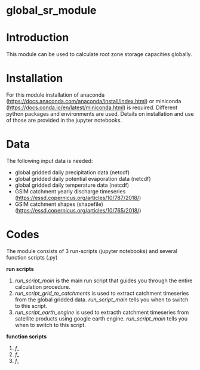 # global_sr_module

# Introduction
This module can be used to calculate root zone storage capacities globally.  

# Installation
For this module installation of anaconda (https://docs.anaconda.com/anaconda/install/index.html) or miniconda (https://docs.conda.io/en/latest/miniconda.html) is required. Different python packages and environments are used. Details on installation and use of those are provided in the jupyter notebooks.

# Data
The following input data is needed:
- global gridded daily precipitation data (netcdf)
- global gridded daily potential evaporation data (netcdf)
- global gridded daily temperature data (netcdf)
- GSIM catchment yearly discharge timeseries (https://essd.copernicus.org/articles/10/787/2018/)
- GSIM catchment shapes (shapefile) (https://essd.copernicus.org/articles/10/765/2018/)

# Codes
The module consists of 3 run-scripts (jupyter notebooks) and several function scripts (.py)

**run scripts**
1. *run_script_main* is the main run script that guides you through the entire calculation procedure.
2. *run_script_grid_to_catchments* is used to extract catchment timeseries from the global gridded data. *run_script_main* tells you when to switch to this script.
3. *run_script_earth_engine* is used to extracth catchment timeseries from satellite products using google earth engine. *run_script_main* tells you when to switch to this script.

**function scripts**
1. *f_*
2. *f_*
3. *f_*



